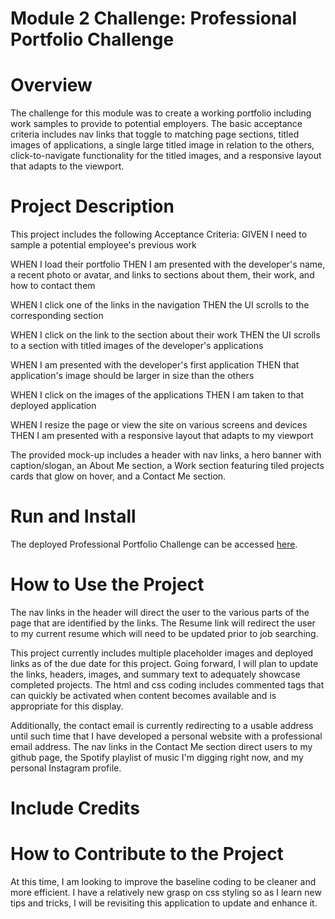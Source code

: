 # Module 2 Challenge: Professional Portfolio Challenge
# Overview 
The challenge for this module was to create a working portfolio including work samples to provide to potential employers. The basic acceptance criteria includes nav links that toggle to matching page sections, titled images of applications, a single large titled image in relation to the others, click-to-navigate functionality for the titled images, and a responsive layout that adapts to the viewport.
# Project Description
This project includes the following Acceptance Criteria: 
GIVEN I need to sample a potential employee's previous work

WHEN I load their portfolio
THEN I am presented with the developer's name, a recent photo or avatar, and links to sections about them, their work, and how to contact them

WHEN I click one of the links in the navigation
THEN the UI scrolls to the corresponding section

WHEN I click on the link to the section about their work
THEN the UI scrolls to a section with titled images of the developer's applications

WHEN I am presented with the developer's first application
THEN that application's image should be larger in size than the others

WHEN I click on the images of the applications
THEN I am taken to that deployed application

WHEN I resize the page or view the site on various screens and devices
THEN I am presented with a responsive layout that adapts to my viewport

The provided mock-up includes a header with nav links, a hero banner with caption/slogan, an About Me section, a Work section featuring tiled projects cards that glow on hover, and a Contact Me section. 
# Run and Install
The deployed Professional Portfolio Challenge can be accessed [here](https://kristensantee.github.io/professional-portfolio-challenge/). 
# How to Use the Project
The nav links in the header will direct the user to the various parts of the page that are identified by the links. The Resume link will redirect the user to my current resume which will need to be updated prior to job searching.

This project currently includes multiple placeholder images and deployed links as of the due date for this project. Going forward, I will plan to update the links, headers, images, and summary text to adequately showcase completed projects. The html and css coding includes commented tags that can quickly be activated when content becomes available and is appropriate for this display. 

Additionally, the contact email is currently redirecting to a usable address until such time that I have developed a personal website with a professional email address. The nav links in the Contact Me section direct users to my github page, the Spotify playlist of music I'm digging right now, and my personal Instagram profile. 
# Include Credits 

# How to Contribute to the Project
At this time, I am looking to improve the baseline coding to be cleaner and more efficient. I have a relatively new grasp on css styling so as I learn new tips and tricks, I will be revisiting this application to update and enhance it.



